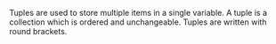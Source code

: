 Tuples are used to store multiple items in a single variable.
A tuple is a collection which is ordered and unchangeable.
Tuples are written with round brackets.
